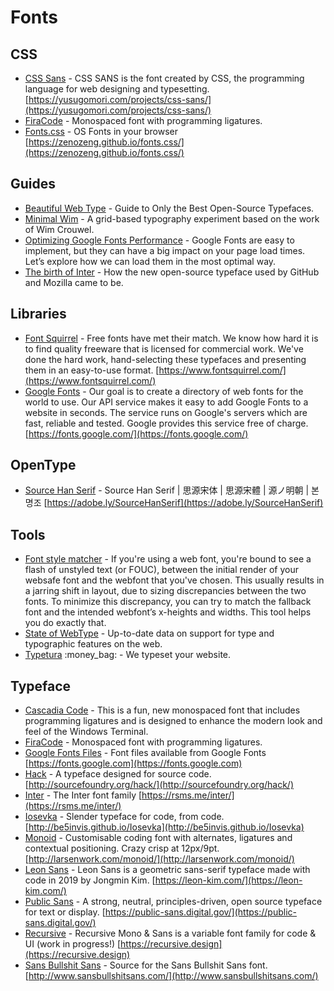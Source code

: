 # Fonts

## CSS

- [CSS Sans](https://github.com/yusugomori/csssans)  - CSS SANS is the font created by CSS, the programming language for web designing and typesetting. [https://yusugomori.com/projects/css-sans/](https://yusugomori.com/projects/css-sans/)
- [FiraCode](https://github.com/tonsky/FiraCode)  - Monospaced font with programming ligatures.
- [Fonts.css](https://github.com/zenozeng/fonts.css)  - OS Fonts in your browser [https://zenozeng.github.io/fonts.css/](https://zenozeng.github.io/fonts.css/)

## Guides

- [Beautiful Web Type](https://beautifulwebtype.com/) - Guide to Only the Best Open-Source Typefaces.
- [Minimal Wim](https://raffinaderij.booreiland.amsterdam/minimalwim/) - A grid-based typography experiment based on the work of Wim Crouwel.
- [Optimizing Google Fonts Performance](https://www.smashingmagazine.com/2019/06/optimizing-google-fonts-performance/) - Google Fonts are easy to implement, but they can have a big impact on your page load times. Let’s explore how we can load them in the most optimal way.
- [The birth of Inter](https://www.figma.com/blog/the-birth-of-inter/#where-did-you-decide-to-start) - How the new open-source typeface used by GitHub and Mozilla came to be.

## Libraries

- [Font Squirrel](https://www.fontsquirrel.com/) - Free fonts have met their match. We know how hard it is to find quality freeware that is licensed for commercial work. We've done the hard work, hand-selecting these typefaces and presenting them in an easy-to-use format. [https://www.fontsquirrel.com/](https://www.fontsquirrel.com/)
- [Google Fonts](https://fonts.google.com/) - Our goal is to create a directory of web fonts for the world to use. Our API service makes it easy to add Google Fonts to a website in seconds. The service runs on Google's servers which are fast, reliable and tested. Google provides this service free of charge. [https://fonts.google.com/](https://fonts.google.com/)

## OpenType

- [Source Han Serif](https://github.com/adobe-fonts/source-han-serif)  - Source Han Serif | 思源宋体 | 思源宋體 | 源ノ明朝 | 본명조 [https://adobe.ly/SourceHanSerif](https://adobe.ly/SourceHanSerif)

## Tools

- [Font style matcher](https://meowni.ca/font-style-matcher/) - If you're using a web font, you're bound to see a flash of unstyled text (or FOUC), between the initial render of your websafe font and the webfont that you've chosen. This usually results in a jarring shift in layout, due to sizing discrepancies between the two fonts. To minimize this discrepancy, you can try to match the fallback font and the intended webfont’s x-heights and widths. This tool helps you do exactly that.
- [State of WebType](http://stateofwebtype.com/) - Up-to-date data on support for type and typographic features on the web.
- [Typetura](https://typetura.com/) :money_bag: - We typeset your website.

## Typeface

- [Cascadia Code](https://github.com/microsoft/cascadia-code)  - This is a fun, new monospaced font that includes programming ligatures and is designed to enhance the modern look and feel of the Windows Terminal.
- [FiraCode](https://github.com/tonsky/FiraCode)  - Monospaced font with programming ligatures.
- [Google Fonts Files](https://github.com/google/fonts)  - Font files available from Google Fonts [https://fonts.google.com](https://fonts.google.com)
- [Hack](https://github.com/chrissimpkins/Hack)  - A typeface designed for source code. [http://sourcefoundry.org/hack/](http://sourcefoundry.org/hack/)
- [Inter](https://github.com/rsms/inter)  - The Inter font family [https://rsms.me/inter/](https://rsms.me/inter/)
- [Iosevka](https://github.com/be5invis/Iosevka)  - Slender typeface for code, from code. [http://be5invis.github.io/Iosevka](http://be5invis.github.io/Iosevka)
- [Monoid](https://github.com/larsenwork/monoid)  - Customisable coding font with alternates, ligatures and contextual positioning. Crazy crisp at 12px/9pt. [http://larsenwork.com/monoid/](http://larsenwork.com/monoid/)
- [Leon Sans](https://github.com/cmiscm/leonsans)  - Leon Sans is a geometric sans-serif typeface made with code in 2019 by Jongmin Kim. [https://leon-kim.com/](https://leon-kim.com/)
- [Public Sans](https://github.com/uswds/public-sans)  - A strong, neutral, principles-driven, open source typeface for text or display. [https://public-sans.digital.gov/](https://public-sans.digital.gov/)
- [Recursive](https://github.com/arrowtype/recursive/)  - Recursive Mono & Sans is a variable font family for code & UI (work in progress!) [https://recursive.design](https://recursive.design)
- [Sans Bullshit Sans](https://github.com/RoelN/SansBullshitSans)  - Source for the Sans Bullshit Sans font. [http://www.sansbullshitsans.com/](http://www.sansbullshitsans.com/)
